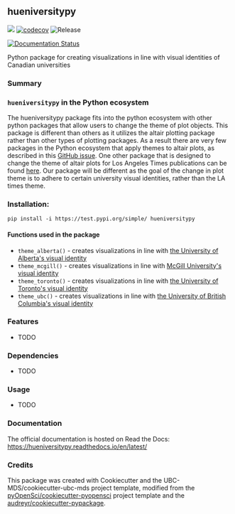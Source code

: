 ## hueniversitypy

![](https://github.com/UBC-MDS/hueniversitypy/workflows/build/badge.svg) [![codecov](https://codecov.io/gh/UBC-MDS/hueniversitypy/branch/master/graph/badge.svg)](https://codecov.io/gh/UBC-MDS/hueniversitypy) ![Release](https://github.com/UBC-MDS/hueniversitypy/workflows/Release/badge.svg)

[![Documentation Status](https://readthedocs.org/projects/hueniversitypy/badge/?version=latest)](https://hueniversitypy.readthedocs.io/en/latest/?badge=latest)

Python package for creating visualizations in line with visual identities of Canadian universities

### Summary

### `hueniversitypy` in the Python ecosystem

The hueniversitypy package fits into the python ecosystem with other python packages that allow users to change the theme of plot objects. This package is different than others as it utilizes the altair plotting package rather than other types of plotting packages. As a result there are very few packages in the Python ecosystem that apply themes to altair plots, as described in this [GitHub issue]( https://github.com/altair-viz/altair/issues/1333). One other package that is designed to change the theme of altair plots for Los Angeles Times publications can be found [here]( https://github.com/datadesk/altair-latimes). Our package will be different as the goal of the change in plot theme is to adhere to certain university visual identities, rather than the LA times theme.  

### Installation:

```
pip install -i https://test.pypi.org/simple/ hueniversitypy
```
#### Functions used in the package
- `theme_alberta()` - creates visualizations in line with [the University of Alberta's visual identity](https://www.ualberta.ca/toolkit/visual-identity/our-colours)
- `theme_mcgill()` - creates visualizations in line with [McGill University's visual identity](https://mcgill.ca/visual-identity/visual-identity-guide#mcgilllogo)
- `theme_toronto()` - creates visualizations in line with [the University of Toronto's visual identity](https://www.utm.utoronto.ca/communications/sites/files/communications/public/shared/UofT%20Style%20Guide%20%2B%20Boundless%20Guide%20Feb%202012.pdf)
- `theme_ubc()` - creates visualizations in line with [the University of British Columbia's visual identity](https://brand.ubc.ca/guidelines/downloads/ubc-colour-and-fonts/)

### Features
- TODO

### Dependencies

- TODO

### Usage

- TODO

### Documentation
The official documentation is hosted on Read the Docs: <https://hueniversitypy.readthedocs.io/en/latest/>

### Credits
This package was created with Cookiecutter and the UBC-MDS/cookiecutter-ubc-mds project template, modified from the [pyOpenSci/cookiecutter-pyopensci](https://github.com/pyOpenSci/cookiecutter-pyopensci) project template and the [audreyr/cookiecutter-pypackage](https://github.com/audreyr/cookiecutter-pypackage).
